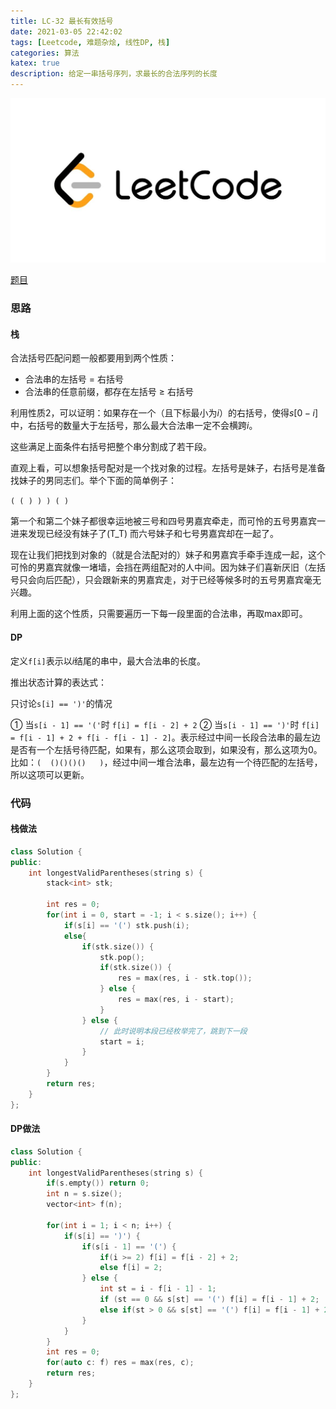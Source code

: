 ```yaml
---
title: LC-32 最长有效括号
date: 2021-03-05 22:42:02
tags: [Leetcode, 难题杂烩, 线性DP, 栈]
categories: 算法
katex: true
description: 给定一串括号序列，求最长的合法序列的长度
---
```

![LC](/images/Leetcode.jpg)

<!--more-->

[题目](https://leetcode-cn.com/problems/longest-valid-parentheses/)

### 思路

#### 栈

合法括号匹配问题一般都要用到两个性质：
- 合法串的左括号  = 右括号
- 合法串的任意前缀，都存在左括号 ≥ 右括号

利用性质2，可以证明：如果存在一个（且下标最小为$i$）的右括号，使得$s[0-i]$中，右括号的数量大于左括号，那么最大合法串一定不会横跨$i$。

这些满足上面条件右括号把整个串分割成了若干段。

直观上看，可以想象括号配对是一个找对象的过程。左括号是妹子，右括号是准备找妹子的男同志们。举个下面的简单例子：

`( ( ) ) ) ( )`

第一个和第二个妹子都很幸运地被三号和四号男嘉宾牵走，而可怜的五号男嘉宾一进来发现已经没有妹子了(T_T) 而六号妹子和七号男嘉宾却在一起了。

现在让我们把找到对象的（就是合法配对的）妹子和男嘉宾手牵手连成一起，这个可怜的男嘉宾就像一堵墙，会挡在两组配对的人中间。因为妹子们喜新厌旧（左括号只会向后匹配），只会跟新来的男嘉宾走，对于已经等候多时的五号男嘉宾毫无兴趣。

利用上面的这个性质，只需要遍历一下每一段里面的合法串，再取max即可。

#### DP

定义`f[i]`表示以$i$结尾的串中，最大合法串的长度。

推出状态计算的表达式：

只讨论`s[i] == ')'`的情况

① 当`s[i - 1] == '('`时 `f[i] = f[i - 2] + 2` 
② 当`s[i - 1] == ')'`时 `f[i] = f[i - 1] + 2 + f[i - f[i - 1] - 2]`。表示经过中间一长段合法串的最左边是否有一个左括号待匹配，如果有，那么这项会取到，如果没有，那么这项为0。比如：`(  ()()()()   )`，经过中间一堆合法串，最左边有一个待匹配的左括号，所以这项可以更新。

###  代码

#### 栈做法
```cpp
class Solution {
public:
    int longestValidParentheses(string s) {
        stack<int> stk;

        int res = 0;
        for(int i = 0, start = -1; i < s.size(); i++) {
            if(s[i] == '(') stk.push(i);
            else{
                if(stk.size()) {
                    stk.pop();
                    if(stk.size()) {
                        res = max(res, i - stk.top());
                    } else {
                        res = max(res, i - start);
                    }
                } else {
                	// 此时说明本段已经枚举完了，跳到下一段
                    start = i;
                }
            }
        }
        return res;
    }
};
```

#### DP做法
```cpp
class Solution {
public:
    int longestValidParentheses(string s) {
        if(s.empty()) return 0;
        int n = s.size();
        vector<int> f(n);

        for(int i = 1; i < n; i++) {
            if(s[i] == ')') {
                if(s[i - 1] == '(') {
                    if(i >= 2) f[i] = f[i - 2] + 2;
                    else f[i] = 2;
                } else {
                    int st = i - f[i - 1] - 1;
                    if (st == 0 && s[st] == '(') f[i] = f[i - 1] + 2;
                    else if(st > 0 && s[st] == '(') f[i] = f[i - 1] + 2 + f[st - 1];
                }
            }
        }
        int res = 0;
        for(auto c: f) res = max(res, c);
        return res;
    }
};
```